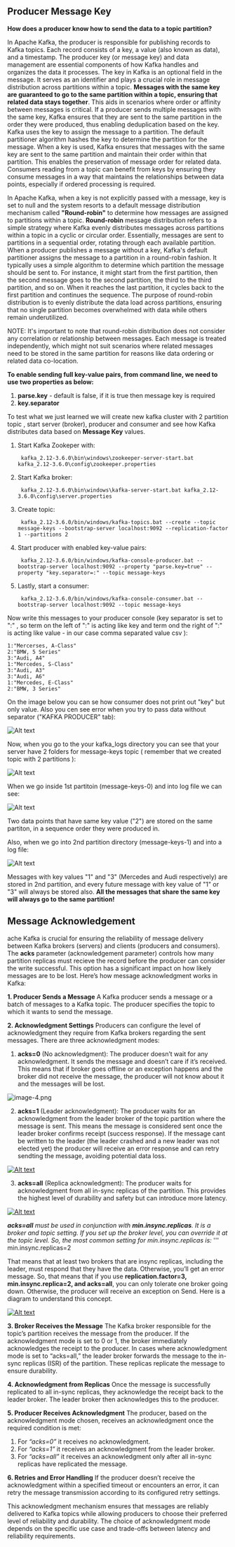 ## Producer Message Key 

__How does a producer know how to send the data to a topic partition?__

In Apache Kafka, the producer is responsible for publishing records to Kafka topics. Each record consists of a key, a value (also known as data), and a timestamp. The producer key (or message key) and data management are essential components of how Kafka handles and organizes the data it processes. The key in Kafka is an optional field in the message. It serves as an identifier and plays a crucial role in message distribution across partitions within a topic. __Messages with the same key are guaranteed to go to the same partition within a topic, ensuring that related data stays together__. This aids in scenarios where order or affinity between messages is critical. If a producer sends multiple messages with the same key, Kafka ensures that they are sent to the same partition in the order they were produced, thus enabling deduplication based on the key.
Kafka uses the key to assign the message to a partition. The default partitioner algorithm hashes the key to determine the partition for the message. When a key is used, Kafka ensures that messages with the same key are sent to the same partition and maintain their order within that partition. This enables the preservation of message order for related data. Consumers reading from a topic can benefit from keys by ensuring they consume messages in a way that maintains the relationships between data points, especially if ordered processing is required.

In Apache Kafka, when a key is not explicitly passed with a message, key is set to null and the system resorts to a default message distribution mechanism called __"Round-robin"__ to determine how messages are assigned to partitions within a topic. __Round-robin__ message distribution refers to a simple strategy where Kafka evenly distributes messages across partitions within a topic in a cyclic or circular order. Essentially, messages are sent to partitions in a sequential order, rotating through each available partition. When a producer publishes a message without a key, Kafka's default partitioner assigns the message to a partition in a round-robin fashion. It typically uses a simple algorithm to determine which partition the message should be sent to. For instance, it might start from the first partition, then the second message goes to the second partition, the third to the third partition, and so on. When it reaches the last partition, it cycles back to the first partition and continues the sequence. The purpose of round-robin distribution is to evenly distribute the data load across partitions, ensuring that no single partition becomes overwhelmed with data while others remain underutilized.

NOTE: It's important to note that round-robin distribution does not consider any correlation or relationship between messages. Each message is treated independently, which might not suit scenarios where related messages need to be stored in the same partition for reasons like data ordering or related data co-location.

__To enable sending full key-value pairs, from command line, we need to use two properties as below:__

1. __parse.key__ - default is false, if it is true then message key is required
2. __key.separator__ 

To test what we just learned we will create new kafka cluster with 2 partition topic , start server (broker), producer and consumer and see how Kafka distributes data based on __Message Key__ values.

1. Start Kafka Zookeper with:
     
        kafka_2.12-3.6.0\bin\windows\zookeeper-server-start.bat  kafka_2.12-3.6.0\config\zookeeper.properties

2. Start Kafka broker:
    
        kafka_2.12-3.6.0\bin\windows\kafka-server-start.bat kafka_2.12-3.6.0\config\server.properties 

3. Create topic:
    
        kafka_2.12-3.6.0/bin/windows/kafka-topics.bat --create --topic message-keys --bootstrap-server localhost:9092 --replication-factor 1 --partitions 2

4. Start producer with enabled key-value pairs:
    
        kafka_2.12-3.6.0/bin/windows/kafka-console-producer.bat --bootstrap-server localhost:9092 --property "parse.key=true" --property "key.separator=:" --topic message-keys 

5. Lastly, start a consumer:
    
        kafka_2.12-3.6.0/bin/windows/kafka-console-consumer.bat --bootstrap-server localhost:9092 --topic message-keys

Now write this messages to your producer console (key separator is set to ":" , so term on the left of ":" is acting like key and term ond the right of ":" is acting like value - in our case comma separated value csv ):

    1:"Mercerses, A-Class"
    2:"BMW, 5 Series"
    3:"Audi, A4"
    1:"Mercedes, S-Class"
    3:"Audi, A3"
    3:"Audi, A6"
    1:"Mercedes, E-Class"
    2:"BMW, 3 Series"

On the image below you can se how consumer does not print out "key" but only value. Also you cen see error when you try to pass data without separator ("KAFKA PRODUCER" tab):

![Alt text](image.png)

Now, when you go to the your kafka_logs directory you can see that your server have 2 folders for message-keys topic ( remember that we created topic with 2 partitions ):

![Alt text](image-1.png)

When we go inside 1st partitoin (message-keys-0) and into log file we can see:

![Alt text](image-2.png)

Two data points that have same key value ("2") are stored on the same partiton, in a sequence order they were produced in.

Also, when we go into 2nd partition directory (message-keys-1) and into a log file:

![Alt text](image-3.png)

Messages with key values "1" and "3" (Mercedes and Audi respectively) are stored in 2nd partition, and every future message with key value of "1" or "3" will always be stored also. 
__All the messages that share the same key will always go to the same partition!__

## Message Acknowledgement

ache Kafka is crucial for ensuring the reliability of message delivery between Kafka brokers (servers) and clients (producers and consumers). The **acks** parameter (acknowledgement parameter) controls how many partition replicas must recieve the record before the producer can consider the write successful. This option has a significant impact on how likely messages are to be lost. Here’s how message acknowledgment works in Kafka:

**1. Producer Sends a Message**
    A Kafka producer sends a message or a batch of messages to a Kafka topic. The producer specifies the topic to which it wants to send the message.

**2. Acknowledgment Settings**
    Producers can configure the level of acknowledgment they require from Kafka brokers regarding the sent messages. There are three acknowledgment modes:

   1. **acks=0** (No acknowledgment): The producer doesn’t wait for any acknowledgment. It sends the message and doesn’t care if it’s received. This means that if broker goes offline or an exception happens and the broker did not receive the message, the producer will not know about it and the messages will be lost.
        
![image-4.png](https://github.com/filipdomkc/Apache-Kafka---Python/blob/main/10%20-%20Producer%20Key%20%26%20Message%20Acknowledgement/image-4.png)

   
   2. **acks=1** (Leader acknowledgment): The producer waits for an acknowledgment from the leader broker of the topic partition where the message is sent. This means the message is considered sent once the leader broker confirms receipt (success response). If the message cant be written to the leader (the leader crashed and a new leader was not elected yet) the producer will receive an error response and can retry sendting the message, avoiding potential data loss.
        
[![Alt text](image-5.png)](https://github.com/filipdomkc/Apache-Kafka---Python/blob/main/10%20-%20Producer%20Key%20%26%20Message%20Acknowledgement/image-5.png)

   3. **acks=all** (Replica acknowledgment): The producer waits for acknowledgment from all in-sync replicas of the partition. This provides the highest level of durability and safety but can introduce more latency.
        
[![Alt text](image-6.png)](https://github.com/filipdomkc/Apache-Kafka---Python/blob/main/10%20-%20Producer%20Key%20%26%20Message%20Acknowledgement/image-6.png)

***acks=all** must be used in conjunction with **min.insync.replicas**. It is a broker and topic setting. If you set up the broker level, you can override it at the topic level. So, the most common setting for min.insync.replicas is:*
            '''
            min.insync.replicas=2
        
That means that at least two brokers that are insync replicas, including the leader, must respond that they have the data. Otherwise, you’ll get an error message. So, that means that if you use **replication.factor=3, min.insync.replica=2, and acks=all**, you can only tolerate one broker going down. Otherwise, the producer will receive an exception on Send. Here is a diagram to understand this concept.
        
[![Alt text](image-7.png)](https://github.com/filipdomkc/Apache-Kafka---Python/blob/main/10%20-%20Producer%20Key%20%26%20Message%20Acknowledgement/image-7.png)

**3. Broker Receives the Message**
    The Kafka broker responsible for the topic’s partition receives the message from the producer. If the acknowledgment mode is set to 0 or 1, the broker immediately acknowledges the receipt to the producer. In cases where acknowledgment mode is set to “acks=all,” the leader broker forwards the message to the in-sync replicas (ISR) of the partition. These replicas replicate the message to ensure durability.

**4. Acknowledgment from Replicas**
    Once the message is successfully replicated to all in-sync replicas, they acknowledge the receipt back to the leader broker. The leader broker then acknowledges this to the producer.

**5. Producer Receives Acknowledgment**
    The producer, based on the acknowledgment mode chosen, receives an acknowledgment once the required condition is met:

   1. For *“acks=0”* it receives no acknowledgment.
   2. For *“acks=1”* it receives an acknowledgment from the leader broker.
   3. For *“acks=all”* it receives an acknowledgment only after all in-sync replicas have replicated the message.

**6. Retries and Error Handling**
    If the producer doesn’t receive the acknowledgment within a specified timeout or encounters an error, it can retry the message transmission according to its configured retry settings.


This acknowledgment mechanism ensures that messages are reliably delivered to Kafka topics while allowing producers to choose their preferred level of reliability and durability. The choice of acknowledgment mode depends on the specific use case and trade-offs between latency and reliability requirements.
